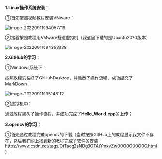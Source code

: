 **1.Linux操作系统安装**：

①首先按照视频教程安装VMware：

![image-20220911094057719](C:\Users\28954\AppData\Roaming\Typora\typora-user-images\image-20220911094057719.png)

②接着按照教程用VMware搭建虚拟机（我这里下载的是Ubuntu2020版本）

![image-20220911094353338](C:\Users\28954\AppData\Roaming\Typora\typora-user-images\image-20220911094353338.png)

**2.GitHub的学习**：

①Windows系统下：

按照教程安装好了GitHubDesktop，并熟悉了操作流程，成功提交了MarkDown；

![image-20220911095146112](C:\Users\28954\AppData\Roaming\Typora\typora-user-images\image-20220911095146112.png)

②虚拟机中：

通过教程熟悉了操作流程，并成功完成了**Hello_World.cpp**的上传；

**3.opencv的学习**：

①首先通过教程完成opencv的下载（当时按照GitHub上的教程显示我文件不存在，然后我在网上找到新的教程完成了软件的安装https://www.csdn.net/tags/OtTacg2sNDg3OTAtYmxvZwO0O0OO0O0O.html）


